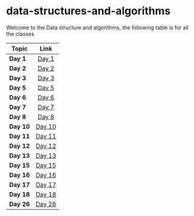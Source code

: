 # data-structures-and-algorithms

Welcome to the Data structure and algorithms, the following table is for all the classes

| Topic   |      Link      |
|----------|:-------------:|
| **Day 1** |[Day 1](data1/README.md) |
| **Day 2** |[Day 2](day2/README.md) |
| **Day 3** |[Day 3](day3/README.md) |
| **Day 5** |[Day 5](Data-Structures/linked-list/README.md) |
| **Day 6** |[Day 6](Data-Structures/linked-list/README.md) |
| **Day 7** |[Day 7](Data-Structures/linked-list/README7.md) |
| **Day 8** |[Day 8](challenges/ll_zip/ll_zip.md) |
| **Day 10** |[Day 10](Data-Structures/stack_and_queue/README.md) |
| **Day 11** |[Day 11](challenges/queue_with_stacks/README.md) |
| **Day 12** |[Day 12](challenges/fifo_animal_shelter/README.md) |
| **Day 13** |[Day 13](challenges/multi_bracket_validation/README.md) |
| **Day 15** |[Day 15](Data-Structures/trees/README.md) |
| **Day 16** |[Day 16](Data-Structures/trees/README2.md) |
| **Day 17** |[Day 17](challenges/breadthFirst/README3.md) |
| **Day 18** |[Day 18](challenges/tree-fizz-buzz/README.md) |
| **Day 26** |[Day 26](challenges/insertion_sort/README.md) |
